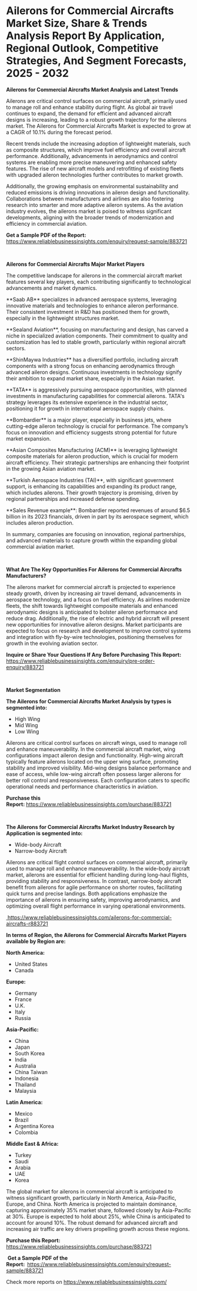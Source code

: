 <p><h1>Ailerons for Commercial Aircrafts Market Size, Share & Trends Analysis Report By Application, Regional Outlook, Competitive Strategies, And Segment Forecasts, 2025 - 2032</h1></p><p><strong>Ailerons for Commercial Aircrafts Market Analysis and Latest Trends</strong></p>
<p><p>Ailerons are critical control surfaces on commercial aircraft, primarily used to manage roll and enhance stability during flight. As global air travel continues to expand, the demand for efficient and advanced aircraft designs is increasing, leading to a robust growth trajectory for the ailerons market. The Ailerons for Commercial Aircrafts Market is expected to grow at a CAGR of 10.1% during the forecast period. </p><p>Recent trends include the increasing adoption of lightweight materials, such as composite structures, which improve fuel efficiency and overall aircraft performance. Additionally, advancements in aerodynamics and control systems are enabling more precise maneuvering and enhanced safety features. The rise of new aircraft models and retrofitting of existing fleets with upgraded aileron technologies further contributes to market growth. </p><p>Additionally, the growing emphasis on environmental sustainability and reduced emissions is driving innovations in aileron design and functionality. Collaborations between manufacturers and airlines are also fostering research into smarter and more adaptive aileron systems. As the aviation industry evolves, the ailerons market is poised to witness significant developments, aligning with the broader trends of modernization and efficiency in commercial aviation.</p></p>
<p><strong>Get a Sample PDF of the Report:&nbsp;</strong> <a href="https://www.reliablebusinessinsights.com/enquiry/request-sample/883721?utm_campaign=1119&utm_medium=2&utm_source=Github&utm_content=ia&utm_term=24022025&utm_id=ailerons-for-commercial-aircrafts">https://www.reliablebusinessinsights.com/enquiry/request-sample/883721</a></p>
<p>&nbsp;</p>
<p><strong>Ailerons for Commercial Aircrafts Major Market Players</strong></p>
<p><p>The competitive landscape for ailerons in the commercial aircraft market features several key players, each contributing significantly to technological advancements and market dynamics.</p><p>**Saab AB** specializes in advanced aerospace systems, leveraging innovative materials and technologies to enhance aileron performance. Their consistent investment in R&D has positioned them for growth, especially in the lightweight structures market.</p><p>**Sealand Aviation**, focusing on manufacturing and design, has carved a niche in specialized aviation components. Their commitment to quality and customization has led to stable growth, particularly within regional aircraft sectors.</p><p>**ShinMaywa Industries** has a diversified portfolio, including aircraft components with a strong focus on enhancing aerodynamics through advanced aileron designs. Continuous investments in technology signify their ambition to expand market share, especially in the Asian market.</p><p>**TATA** is aggressively pursuing aerospace opportunities, with planned investments in manufacturing capabilities for commercial ailerons. TATA's strategy leverages its extensive experience in the industrial sector, positioning it for growth in international aerospace supply chains.</p><p>**Bombardier** is a major player, especially in business jets, where cutting-edge aileron technology is crucial for performance. The company’s focus on innovation and efficiency suggests strong potential for future market expansion.</p><p>**Asian Composites Manufacturing (ACM)** is leveraging lightweight composite materials for aileron production, which is crucial for modern aircraft efficiency. Their strategic partnerships are enhancing their footprint in the growing Asian aviation market.</p><p>**Turkish Aerospace Industries (TAI)**, with significant government support, is enhancing its capabilities and expanding its product range, which includes ailerons. Their growth trajectory is promising, driven by regional partnerships and increased defense spending.</p><p>**Sales Revenue example**: Bombardier reported revenues of around $6.5 billion in its 2023 financials, driven in part by its aerospace segment, which includes aileron production. </p><p>In summary, companies are focusing on innovation, regional partnerships, and advanced materials to capture growth within the expanding global commercial aviation market.</p></p>
<p>&nbsp;</p>
<p><strong>What Are The Key Opportunities For Ailerons for Commercial Aircrafts Manufacturers?</strong></p>
<p><p>The ailerons market for commercial aircraft is projected to experience steady growth, driven by increasing air travel demand, advancements in aerospace technology, and a focus on fuel efficiency. As airlines modernize fleets, the shift towards lightweight composite materials and enhanced aerodynamic designs is anticipated to bolster aileron performance and reduce drag. Additionally, the rise of electric and hybrid aircraft will present new opportunities for innovative aileron designs. Market participants are expected to focus on research and development to improve control systems and integration with fly-by-wire technologies, positioning themselves for growth in the evolving aviation sector.</p></p>
<p><strong>Inquire or Share Your Questions If Any Before Purchasing This Report:</strong> <a href="https://www.reliablebusinessinsights.com/enquiry/pre-order-enquiry/883721?utm_campaign=1119&utm_medium=2&utm_source=Github&utm_content=ia&utm_term=24022025&utm_id=ailerons-for-commercial-aircrafts">https://www.reliablebusinessinsights.com/enquiry/pre-order-enquiry/883721</a></p>
<p>&nbsp;</p>
<p><strong>Market Segmentation</strong></p>
<p><strong>The Ailerons for Commercial Aircrafts Market Analysis by types is segmented into:</strong></p>
<p><ul><li>High Wing</li><li>Mid Wing</li><li>Low Wing</li></ul></p>
<p><p>Ailerons are critical control surfaces on aircraft wings, used to manage roll and enhance maneuverability. In the commercial aircraft market, wing configurations impact aileron design and functionality. High-wing aircraft typically feature ailerons located on the upper wing surface, promoting stability and improved visibility. Mid-wing designs balance performance and ease of access, while low-wing aircraft often possess larger ailerons for better roll control and responsiveness. Each configuration caters to specific operational needs and performance characteristics in aviation.</p></p>
<p><strong>Purchase this Report:&nbsp;</strong><a href="https://www.reliablebusinessinsights.com/purchase/883721?utm_campaign=1119&utm_medium=2&utm_source=Github&utm_content=ia&utm_term=24022025&utm_id=ailerons-for-commercial-aircrafts">https://www.reliablebusinessinsights.com/purchase/883721</a></p>
<p>&nbsp;</p>
<p><strong>The Ailerons for Commercial Aircrafts Market Industry Research by Application is segmented into:</strong></p>
<p><ul><li>Wide-body Aircraft</li><li>Narrow-body Aircraft</li></ul></p>
<p><p>Ailerons are critical flight control surfaces on commercial aircraft, primarily used to manage roll and enhance maneuverability. In the wide-body aircraft market, ailerons are essential for efficient handling during long-haul flights, providing stability and responsiveness. In contrast, narrow-body aircraft benefit from ailerons for agile performance on shorter routes, facilitating quick turns and precise landings. Both applications emphasize the importance of ailerons in ensuring safety, improving aerodynamics, and optimizing overall flight performance in varying operational environments.</p></p>
<p><a href="https://www.reliablebusinessinsights.com/ailerons-for-commercial-aircrafts-r883721?utm_campaign=1119&utm_medium=2&utm_source=Github&utm_content=ia&utm_term=24022025&utm_id=ailerons-for-commercial-aircrafts">&nbsp;https://www.reliablebusinessinsights.com/ailerons-for-commercial-aircrafts-r883721</a></p>
<p><strong>In terms of Region, the Ailerons for Commercial Aircrafts Market Players available by Region are:</strong></p>
<p>
    <p> <strong> North America: </strong>
        <ul>
            <li>United States</li>
            <li>Canada</li>
        </ul>
        </p> 
    <p> <strong> Europe: </strong>
        <ul>
            <li>Germany</li>
            <li>France</li>
            <li>U.K.</li>
            <li>Italy</li>
            <li>Russia</li>
        </ul>
        </p> 
    <p> <strong> Asia-Pacific: </strong>
        <ul>
            <li>China</li>
            <li>Japan</li>
            <li>South Korea</li>
            <li>India</li>
            <li>Australia</li>
            <li>China Taiwan</li>
            <li>Indonesia</li>
            <li>Thailand</li>
            <li>Malaysia</li>
        </ul>
        </p> 
    <p> <strong> Latin America: </strong>
        <ul>
            <li>Mexico</li>
            <li>Brazil</li>
            <li>Argentina Korea</li>
            <li>Colombia</li>
        </ul>
        </p> 
    <p> <strong> Middle East & Africa: </strong>
        <ul>
            <li>Turkey</li>
            <li>Saudi</li>
            <li>Arabia</li>
            <li>UAE</li>
            <li>Korea</li>
        </ul>
    </p>
    </p>
<p><p>The global market for ailerons in commercial aircraft is anticipated to witness significant growth, particularly in North America, Asia-Pacific, Europe, and China. North America is projected to maintain dominance, capturing approximately 35% market share, followed closely by Asia-Pacific at 30%. Europe is expected to hold about 25%, while China is anticipated to account for around 10%. The robust demand for advanced aircraft and increasing air traffic are key drivers propelling growth across these regions.</p></p>
<p><strong>Purchase this Report: </strong><a href="https://www.reliablebusinessinsights.com/purchase/883721?utm_campaign=1119&utm_medium=2&utm_source=Github&utm_content=ia&utm_term=24022025&utm_id=ailerons-for-commercial-aircrafts">https://www.reliablebusinessinsights.com/purchase/883721</a></p>
<p>&nbsp;<strong>Get a Sample PDF of the Report:&nbsp;&nbsp;</strong><a href="https://www.reliablebusinessinsights.com/enquiry/request-sample/883721?utm_campaign=1119&utm_medium=2&utm_source=Github&utm_content=ia&utm_term=24022025&utm_id=ailerons-for-commercial-aircrafts">https://www.reliablebusinessinsights.com/enquiry/request-sample/883721</a></p>
<p><strong></strong></p>
<p>Check more reports on <a href="https://www.reliablebusinessinsights.com/?utm_campaign=1119&utm_medium=2&utm_source=Github&utm_content=ia&utm_term=24022025&utm_id=ailerons-for-commercial-aircrafts">https://www.reliablebusinessinsights.com/</a></p>